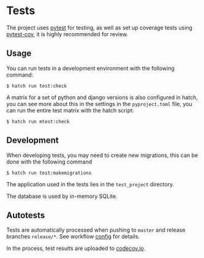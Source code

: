# Tests

The project uses [pytest](https://docs.pytest.org/) for testing, as well as set up coverage tests using [pytest-cov](https://pytest-cov.readthedocs.io/), it is highly recommended for review.


## Usage

You can run tests in a development environment with the following command:

```console
$ hatch run test:check
```

A matrix for a set of python and django versions is also configured in hatch, you can see more about this in the settings in the `pyproject.toml` file, you can run the entire test matrix with the hatch script:

```console
$ hatch run mtest:check
```


## Development

When developing tests, you may need to create new migrations, this can be done with the following command

```console
$ hatch run test:makemigrations
```

The application used in the tests lies in the `test_project` directory.

The database is used by in-memory SQLite.


## Autotests

Tests are automatically processed when pushing to `master` and release branches `release/*`. See workflow [config](https://github.com/dd/Meringue/blob/master/.github/workflows/test.yml) for details.

In the process, test results are uploaded to [codecov.io](https://app.codecov.io/gh/dd/Meringue).
